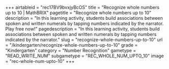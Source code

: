 +++
airtableid = "rec17BV9bvxjyBcOS"
title = "Recognize whole numbers up to 10 | MathBRIX"
pagetitle = "Recognize whole numbers up to 10"
description = "In this learning activity, students build associations between spoken and written numerals by tapping numbers indicated by the narrator. Play free now!"
pagedescription = "In this learning activity, students build associations between spoken and written numerals by tapping numbers indicated by the narrator."
slug = "recognize-whole-numbers-up-to-10"
url = "/kindergarten/recognize-whole-numbers-up-to-10"
grade = "Kindergarten"
category = "Number Recognition"
gametype = "READ_WRITE_NUM"
subgametype = "REC_WHOLE_NUM_UPTO_10"
image = "rec-whole-num-upto-10"
+++